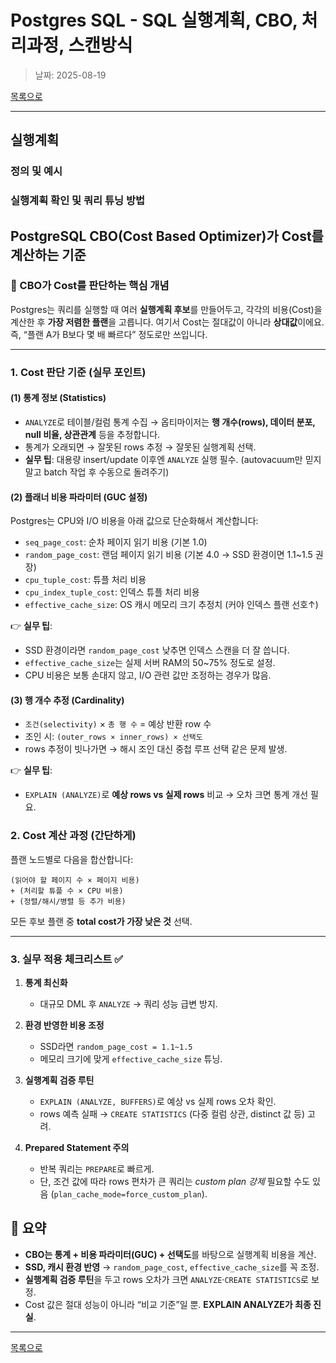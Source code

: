 # Postgres SQL - SQL 실행계획, CBO, 처리과정, 스캔방식

> 날짜: 2025-08-19

[목록으로](https://shiwoo-park.github.io/blog)

---

## 실행계획
### 정의 및 예시
### 실행계획 확인 및 쿼리 튜닝 방법

## PostgreSQL CBO(Cost Based Optimizer)가 Cost를 계산하는 기준

### 🔎 CBO가 Cost를 판단하는 핵심 개념

Postgres는 쿼리를 실행할 때 여러 **실행계획 후보**를 만들어두고, 각각의 비용(Cost)을 계산한 후 **가장 저렴한 플랜**을 고릅니다.
여기서 Cost는 절대값이 아니라 **상대값**이에요. 즉, “플랜 A가 B보다 몇 배 빠르다” 정도로만 쓰입니다.

---

### 1. Cost 판단 기준 (실무 포인트)

#### (1) **통계 정보 (Statistics)**

* `ANALYZE`로 테이블/컬럼 통계 수집 → 옵티마이저는 **행 개수(rows), 데이터 분포, null 비율, 상관관계** 등을 추정합니다.
* 통계가 오래되면 → 잘못된 rows 추정 → 잘못된 실행계획 선택.
* **실무 팁**: 대용량 insert/update 이후엔 `ANALYZE` 실행 필수.
  (autovacuum만 믿지 말고 batch 작업 후 수동으로 돌려주기)

#### (2) **플래너 비용 파라미터 (GUC 설정)**

Postgres는 CPU와 I/O 비용을 아래 값으로 단순화해서 계산합니다:

* `seq_page_cost`: 순차 페이지 읽기 비용 (기본 1.0)
* `random_page_cost`: 랜덤 페이지 읽기 비용 (기본 4.0 → SSD 환경이면 1.1\~1.5 권장)
* `cpu_tuple_cost`: 튜플 처리 비용
* `cpu_index_tuple_cost`: 인덱스 튜플 처리 비용
* `effective_cache_size`: OS 캐시 메모리 크기 추정치 (커야 인덱스 플랜 선호↑)

👉 **실무 팁**:

* SSD 환경이라면 `random_page_cost` 낮추면 인덱스 스캔을 더 잘 씁니다.
* `effective_cache_size`는 실제 서버 RAM의 50\~75% 정도로 설정.
* CPU 비용은 보통 손대지 않고, I/O 관련 값만 조정하는 경우가 많음.

#### (3) **행 개수 추정 (Cardinality)**

* `조건(selectivity)` × `총 행 수` = 예상 반환 row 수
* 조인 시: `(outer_rows × inner_rows) × 선택도`
* rows 추정이 빗나가면 → 해시 조인 대신 중첩 루프 선택 같은 문제 발생.

👉 **실무 팁**:

* `EXPLAIN (ANALYZE)`로 **예상 rows vs 실제 rows** 비교 → 오차 크면 통계 개선 필요.

### 2. Cost 계산 과정 (간단하게)

플랜 노드별로 다음을 합산합니다:

```
(읽어야 할 페이지 수 × 페이지 비용)
+ (처리할 튜플 수 × CPU 비용)
+ (정렬/해시/병렬 등 추가 비용)
```

모든 후보 플랜 중 **total cost가 가장 낮은 것** 선택.

---

### 3. 실무 적용 체크리스트 ✅

1. **통계 최신화**

   * 대규모 DML 후 `ANALYZE` → 쿼리 성능 급변 방지.
2. **환경 반영한 비용 조정**

   * SSD라면 `random_page_cost = 1.1~1.5`
   * 메모리 크기에 맞게 `effective_cache_size` 튜닝.
3. **실행계획 검증 루틴**

   * `EXPLAIN (ANALYZE, BUFFERS)`로 예상 vs 실제 rows 오차 확인.
   * rows 예측 실패 → `CREATE STATISTICS` (다중 컬럼 상관, distinct 값 등) 고려.
4. **Prepared Statement 주의**

   * 반복 쿼리는 `PREPARE`로 빠르게.
   * 단, 조건 값에 따라 rows 편차가 큰 쿼리는 *custom plan 강제* 필요할 수도 있음 (`plan_cache_mode=force_custom_plan`).

## 🔑 요약

* **CBO는 통계 + 비용 파라미터(GUC) + 선택도**를 바탕으로 실행계획 비용을 계산.
* **SSD, 캐시 환경 반영** → `random_page_cost`, `effective_cache_size`를 꼭 조정.
* **실행계획 검증 루틴**을 두고 rows 오차가 크면 `ANALYZE`·`CREATE STATISTICS`로 보정.
* Cost 값은 절대 성능이 아니라 “비교 기준”일 뿐. **EXPLAIN ANALYZE가 최종 진실**.



---

[목록으로](https://shiwoo-park.github.io/blog)
